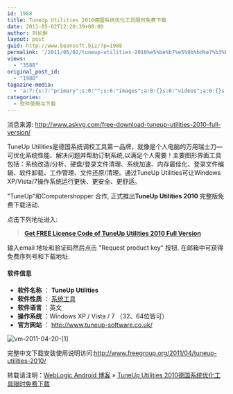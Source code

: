 ```yaml
---
id: 1988
title: TuneUp Utilities 2010德国系统优化工具限时免费下载
date: 2011-05-02T12:20:39+00:00
author: 刘长炯
layout: post
guid: http://www.beansoft.biz/?p=1988
permalink: '/2011/05/02/tuneup-utilities-2010%e5%be%b7%e5%9b%bd%e7%b3%bb%e7%bb%9f%e4%bc%98%e5%8c%96%e5%b7%a5%e5%85%b7%e9%99%90%e6%97%b6%e5%85%8d%e8%b4%b9%e4%b8%8b%e8%bd%bd/'
views:
  - "3588"
original_post_id:
  - "1988"
tagazine-media:
  - 'a:7:{s:7:"primary";s:0:"";s:6:"images";a:0:{}s:6:"videos";a:0:{}s:11:"image_count";s:1:"0";s:6:"author";s:8:"27534716";s:7:"blog_id";s:8:"27979815";s:9:"mod_stamp";s:19:"2011-05-02 04:20:39";}'
categories:
  - 软件使用与下载
---
```

消息来源: <http://www.askvg.com/free-download-tuneup-utilities-2010-full-version/>

TuneUp Utilities是德国系统调校工具第一品牌，就像是个人电脑的万用瑞士刀— 可优化系统性能、解决问题并帮助订制系统,以满足个人需要！主要图形界面工具包括：系统改造/分析、硬盘/登录文件清理、系统加速、内存最佳化、登录文件编辑、软件卸载、工作管理、文件还原/清理。通过TuneUp Utilities可让Windows XP/Vista/7操作系统运行更快、更安全、更舒适。

"TuneUp"和Computershopper 合作, 正式推出**TuneUp Utilities 2010** 完整版免费下载活动.

点击下列地址进入:

> **[Get FREE License Code of TuneUp Utilities 2010 Full Version](http://www.tuneup-software.co.uk/promo/cs0411)**

输入email 地址和验证码然后点击 "Request product key" 按钮. 在邮箱中可获得免费序列号和下载地址.

#### 软件信息

  * **软件名称** ： **TuneUp Utilities** 
  * **软件性质** ： [系统工具](http://www.freegroup.org/tag/%e7%b3%bb%e7%b5%b1%e5%b7%a5%e5%85%b7/) 
  * **软件语言** ：英文 
  * **操作系统** ：Windows XP / Vista / 7 （32、64位皆可） 
  * **官方网站** ： <http://www.tuneup-software.co.uk/> 

![vm-2011-04-20-[1]](http://www.freegroup.info/blog/wp-content/uploads/2011/04/vm-2011-04-20-1.png)

完整中文下载安装使用说明访问:<http://www.freegroup.org/2011/04/tuneup-utilities-2010/>

转载请注明：[WebLogic Android 博客](http://www.beansoft.biz) &raquo; [TuneUp Utilities 2010德国系统优化工具限时免费下载](http://www.beansoft.biz/2011/05/02/tuneup-utilities-2010%e5%be%b7%e5%9b%bd%e7%b3%bb%e7%bb%9f%e4%bc%98%e5%8c%96%e5%b7%a5%e5%85%b7%e9%99%90%e6%97%b6%e5%85%8d%e8%b4%b9%e4%b8%8b%e8%bd%bd/)